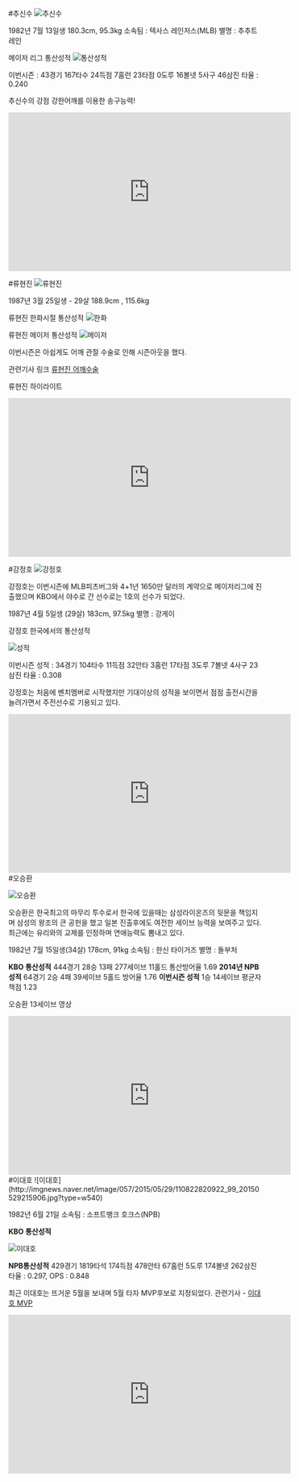 #추신수
![추신수](http://imgnews.naver.net/image/001/2015/04/11/PYH2014051502850034000_P2_99_20150411110504.jpg?type=w540)

1982년 7월 13일생
180.3cm, 95.3kg
소속팀 : 텍사스 레인저스(MLB)
별명 : 추추트레인

메이저 리그 통산성적
![통산성적](http://postfiles9.naver.net/20131207_264/xxxx3067_1386413921812hkPB5_JPEG/%C3%DF%BD%C5%BC%F6_%C5%EB%BB%EA%BC%BA%C0%FB.jpg?type=w1)

이번시즌 : 43경기 167타수 24득점 7홈런 23타점 0도루 16볼넷 5사구 46삼진 타율 : 0.240

추신수의 강점 강한어깨를 이용한 송구능력!
<iframe width="560" height="315" src="https://www.youtube.com/embed/teVTVJHcEh4" frameborder="0" allowfullscreen></iframe>

#류현진
![류현진](http://ph.kyeongin.com/news/photo/201503/949846_510972_2352.jpg)

1987년 3월 25일생 - 29살
188.9cm , 115.6kg

류현진 한화시절 통산성적
![한화](http://postfiles13.naver.net/20150313_140/xxxx3067_1426238528476o19dF_JPEG/%B7%F9%C7%F6%C1%F8_%C5%EB%BB%EA%B1%E2%B7%CF9.jpg?type=w1)

류현진 메이저 통산성적
![메이저](http://postfiles11.naver.net/20150313_282/xxxx3067_1426238792626wX0Qt_JPEG/%B7%F9%C7%F6%C1%F8_%C5%EB%BB%EA%B1%E2%B7%CF10.jpg?type=w1)

이번시즌은 아쉽게도 
어깨 관절 수술로 인해 시즌아웃을 했다.

관련기사 링크 [류현진 어깨수술](http://www.koreadaily.com/news/read.asp?art_id=3399026)

류현진 하이라이트
<iframe width="560" height="315" src="https://www.youtube.com/embed/Th1FLMuG_J4" frameborder="0" allowfullscreen></iframe>

#강정호
![강정호](http://imgnews.naver.net/image/410/2015/05/29/20150529_1007319_99_20150529120307.jpg?type=w540)

강정호는 이번시즌에 MLB피츠버그와 4+1년 1650만 달러의 계약으로 메이저리그에 진출했으며 KBO에서 야수로 간 선수로는 1호의 선수가 되었다.

1987년 4월 5일생 (29살)
183cm, 97.5kg
별명 : 강게이

강정호 한국에서의 통산성적

![성적](http://www.starseoultv.com/news/photo/201501/294858_51933_1116.jpg)

이번시즌 성적 : 34경기 104타수 11득점 32안타 3홈런 17타점 3도루 7볼넷 4사구 23삼진 타율 : 0.308

강정호는 처음에 벤치멤버로 시작했지만 기대이상의 성적을 보이면서 점점 출전시간을 늘려가면서 주전선수로 기용되고 있다.

<iframe width="560" height="315" src="https://www.youtube.com/embed/6kyElGo2VXU" frameborder="0" allowfullscreen></iframe>
#오승환

![오승환](http://imgnews.naver.net/image/421/2015/03/26/825818_article_99_20150326172308.jpg?type=w540)

오승환은 한국최고의 마무리 투수로서 한국에 있을때는 삼성라이온즈의 뒷문을 책임지며 삼성의 왕조의 큰 공헌을 했고 일본 진출후에도 여전한 세이브 능력을 보여주고 있다.
최근에는 유리와의 교제를 인정하며 연애능력도 뽐내고 있다.

1982년 7월 15일생(34살)
178cm, 91kg
소속팀 : 한신 타이거즈
별명 : 돌부처

**KBO 통산성적**
444경기 28승 13패 277세이브 11홀드 통산방어율 1.69
**2014년 NPB 성적**
64경기 2승 4패 39세이브 5홀드 방어율 1.76
**이번시즌 성적**
1승 14세이브 평균자책점 1.23

오승환 13세이브 영상
<iframe width="560" height="315" src="https://www.youtube.com/embed/56qpF05zgks" frameborder="0" allowfullscreen></iframe>
#이대호
![이대호](http://imgnews.naver.net/image/057/2015/05/29/110822820922_99_20150529215906.jpg?type=w540)

1982년 6월 21일
소속팀 : 소프트뱅크 호크스(NPB)

**KBO 통산성적**

![이대호](http://kinimage.naver.net/storage/upload/2011/06/37/81989196_1307751066.jpg?type=w620)

**NPB통산성적**
429경기 1819타석 174득점 478안타 67홈런 5도루 174볼넷 262삼진 타율 : 0.297, OPS : 0.848

최근 이대호는 뜨거운 5월을 보내며 5월 타자 MVP후보로 지정되었다. 관련기사 - [이대호 MVP](http://www.hankyung.com/news/app/newsview.php?aid=201505226449g)

<iframe width="560" height="315" src="https://www.youtube.com/embed/0urVZPBTcVQ" frameborder="0" allowfullscreen></iframe>
